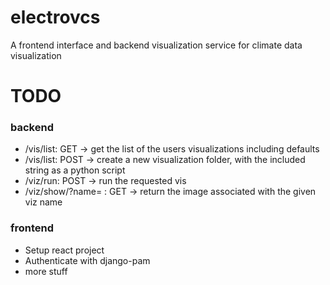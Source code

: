 # electrovcs
A frontend interface and backend visualization service for climate data visualization



# TODO

### backend

* /vis/list: GET -> get the list of the users visualizations including defaults
* /vis/list: POST -> create a new visualization folder, with the included string as a python script
* /viz/run: POST -> run the requested vis
* /viz/show/?name= : GET -> return the image associated with the given viz name

### frontend

* Setup react project
* Authenticate with django-pam
* more stuff
